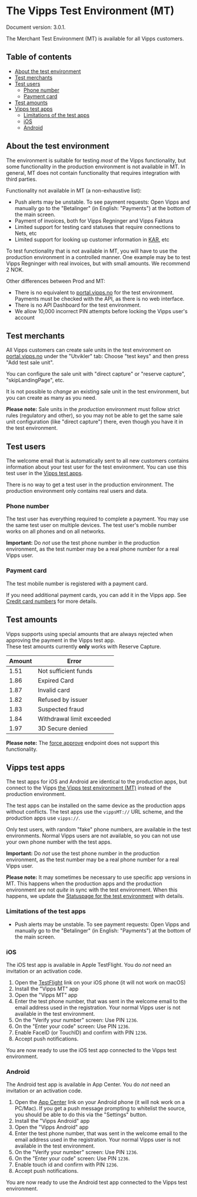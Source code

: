 # The Vipps Test Environment (MT)

Document version: 3.0.1.

The Merchant Test Environment (MT) is available for all Vipps customers.

## Table of contents

- [About the test environment](#about-the-test-environment)
- [Test merchants](#test-merchants)
- [Test users](#test-users)
  * [Phone number](#phone-number)
  * [Payment card](#payment-card)
- [Test amounts](#test-amounts)
- [Vipps test apps](#vipps-test-apps)
  * [Limitations of the test apps](#limitations-of-the-test-apps)
  * [iOS](#ios)
  * [Android](#android)

## About the test environment

The environment is suitable for testing _most_ of the Vipps functionality, but some
functionality in the production environment is not available in MT.
In general, MT does not contain functionality that requires integration with
third parties.

Functionality not available in MT (a non-exhaustive list):
* Push alerts may be unstable. To see payment requests: Open Vipps and manually
  go to the "Betalinger" (in English: "Payments") at the bottom of the main screen.
* Payment of invoices, both for Vipps Regninger and Vipps Faktura
* Limited support for testing card statuses that require connections to Nets, etc
* Limited support for looking up customer information in
  [KAR](https://www.bits.no/en/bank/konto-og-adresseringsregister-kar/), etc

To test functionality that is not available in MT, you will have to use the
production environment in a controlled manner. One example may be to test
Vipps Regninger with real invoices, but with small amounts. We recommend 2 NOK.

Other differences between Prod and MT:

* There is no equivalent to [portal.vipps.no](https://portal.vipps.no) for the test environment.
  Payments must be checked with the API, as there is no web interface.
* There is no API Dashboard for the test environment.
* We allow 10,000 incorrect PIN attempts before locking the Vipps user's account

## Test merchants

All Vipps customers can create sale units in the test environment on
[portal.vipps.no](https://portal.vipps.no)
under the "Utvikler" tab: Choose "test keys" and then press
"Add test sale unit".

You can configure the sale unit with "direct capture" or "reserve capture",
"skipLandingPage", etc.

It is not possible to _change_ an existing sale unit in the test environment,
but you can create as many as you need.

**Please note:** Sale units in the _production_ environment must follow strict rules
(regulatory and other), so you may not be able to get the same sale unit configuration
(like "direct capture") there, even though you have it in the test environment. 

## Test users

The welcome email that is automatically sent to all new customers contains
information about your test user for the test environment.
You can use this test user in the [Vipps test apps](#vipps-test-apps).

There is no way to get a test user in the production environment.
The production environment only contains real users and data.

### Phone number

The test user has everything required to complete a payment.
You may use the same test user on multiple devices.
The test user's mobile number works on all phones and on all networks.

**Important:** Do _not_ use the test phone number in the production environment,
as the test number may be a real phone number for a real Vipps user.

### Payment card

The test mobile number is registered with a payment card.

If you need additional payment cards, you can add it in the Vipps app.
See [Credit card numbers](https://github.com/vippsas/vipps-developers/tree/master/testdata#credit-card-numbers)
for more details.

## Test amounts

Vipps supports using special amounts that are always rejected when approving the payment in the Vipps test app.  
These test amounts currently **only** works with Reserve Capture.

| Amount | Error                     |
|--------|---------------------------|
| 1.51   | Not sufficient funds      |
| 1.86   | Expired Card              |
| 1.87   | Invalid card              |
| 1.82   | Refused by issuer         |
| 1.83   | Suspected fraud           |
| 1.84   | Withdrawal limit exceeded |
| 1.97   | 3D Secure denied          |

**Please note:** The
[force approve](https://github.com/vippsas/vipps-ecom-api/blob/master/vipps-ecom-api.md#testing)
endpoint does not support this functionality.

## Vipps test apps

The test apps for iOS and Android are identical to the production apps, but connect to the
Vipps
[the Vipps test environment (MT)](#the-vipps-test-environment-mt)
instead of the production environment.

The test apps can be installed on the same device as the production apps without conflicts.
The test apps use the `vippsMT://` URL scheme, and the production apps use `vipps://`.

Only test users, with random "fake" phone numbers, are available in the test environments.
Normal Vipps users are not available, so you can not use your own phone number with the test apps.  

**Important:** Do _not_ use the test phone number in the production environment,
as the test number may be a real phone number for a real Vipps user.

**Please note:** It may sometimes be necessary to use specific app versions in MT.
This happens when the production apps and the production environment are not _quite_
in sync with the test environment. When this happens, we update the
[Statuspage for the test environment](https://vipps-test.statuspage.io)
with details.

### Limitations of the test apps

* Push alerts may be unstable. To see payment requests: Open Vipps and manually
  go to the "Betalinger" (in English: "Payments") at the bottom of the main screen.

### iOS

The iOS test app is available in Apple TestFlight.
You do *not* need an invitation or an activation code.

1. Open the
   [TestFlight](https://testflight.apple.com/join/hTAYrwea)
   link on your iOS phone (it will not work on macOS)
2. Install the "Vipps MT" app
3. Open the "Vipps MT" app
4. Enter the test phone number, that was sent in the welcome email to the email
   address used in the registration. Your normal Vipps user is not available in
   the test environment.
5. On the "Verify your number" screen: Use PIN  `1236`.
6. On the "Enter your code" screen: Use PIN `1236`.
7. Enable FaceID (or TouchID) and confirm with PIN  `1236`.
8. Accept push notifications.

You are now ready to use the iOS test app connected to the Vipps test environment.

### Android

The Android test app is available in App Center.
You do *not* need an invitation or an activation code.

1. Open the
   [App Center](https://install.appcenter.ms/orgs/vipps/apps/vipps-android/distribution_groups/mt%20testers)
   link on your Android phone (it will nok work on a PC/Mac). If you get a push
   message prompting to whitelist the source, you should be able to do this via
   the "Settings" button.
2. Install the "Vipps Android" app
3. Open the "Vipps Android" app
4. Enter the test phone number, that was sent in the welcome email to the email
   address used in the registration. Your normal Vipps user is not available in
   the test environment.
5. On the "Verify your number" screen: Use PIN  `1236`.
6. On the "Enter your code" screen: Use PIN `1236`.
7. Enable touch id and confirm with PIN  `1236`.
8. Accept push notifications.

You are now ready to use the Android test app connected to the Vipps test environment.
